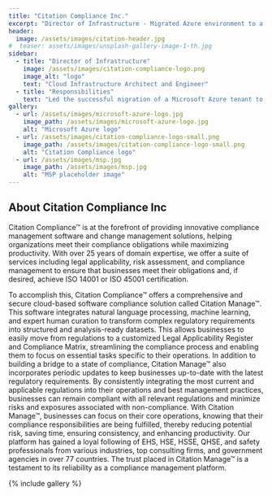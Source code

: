 ```yaml
---
title: "Citation Compliance Inc."
excerpt: "Director of Infrastructure - Migrated Azure environment to a new tenant, creating a cloned Azure environment using ARM Deployment Scripts."
header:
  image: /assets/images/citation-header.jpg
#  teaser: assets/images/unsplash-gallery-image-1-th.jpg
sidebar:
  - title: "Director of Infrastructure"
    image: /assets/images/citation-compliance-logo.png
    image_alt: "logo"
    text: "Cloud Infrastructure Architect and Engineer"
  - title: "Responsibilities"
    text: "Led the successful migration of a Microsoft Azure tenant to a new envronment, leveraging Azure Resource Manager Deployment Scripts to replicate the existing infrastructure while tailoring it to the project requirements."
gallery:
  - url: /assets/images/microsoft-azure-logo.jpg
    image_path: /assets/images/microsoft-azure-logo.jpg
    alt: "Microsoft Azure logo"
  - url: /assets/images/citation-compliance-logo-small.png
    image_path: /assets/images/citation-compliance-logo-small.png
    alt: "Citation Compliance logo"
  - url: /assets/images/msp.jpg
    image_path: /assets/images/msp.jpg
    alt: "MSP placeholder image"
---
```


## About Citation Compliance Inc

Citation Compliance™ is at the forefront of providing innovative compliance management software and change management solutions, helping organizations meet their compliance obligations while maximizing productivity. With over 25 years of domain expertise, we offer a suite of services including legal applicability, risk assessment, and compliance management to ensure that businesses meet their obligations and, if desired, achieve ISO 14001 or ISO 45001 certification.

To accomplish this, Citation Compliance™ offers a comprehensive and secure cloud-based software compliance solution called Citation Manage™. This software integrates natural language processing, machine learning, and expert human curation to transform complex regulatory requirements into structured and analysis-ready datasets. This allows businesses to easily move from regulations to a customized Legal Applicability Register and Compliance Matrix, streamlining the compliance process and enabling them to focus on essential tasks specific to their operations. In addition to building a bridge to a state of compliance, Citation Manage™ also incorporates periodic updates to keep businesses up-to-date with the latest regulatory requirements. By consistently integrating the most current and applicable regulations into their operations and best management practices, businesses can remain compliant with all relevant regulations and minimize risks and exposures associated with non-compliance. With Citation Manage™, businesses can focus on their core operations, knowing that their compliance responsibilities are being fulfilled, thereby reducing potential risk, saving time, ensuring consistency, and enhancing productivity. Our platform has gained a loyal following of EHS, HSE, HSSE, QHSE, and safety professionals from various industries, top consulting firms, and government agencies in over 77 countries. The trust placed in Citation Manage™ is a testament to its reliability as a compliance management platform.

{% include gallery  %}
